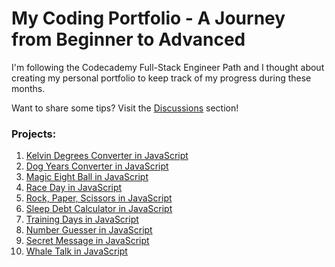 # My Coding Portfolio - A Journey from Beginner to Advanced

I'm following the Codecademy Full-Stack Engineer Path and I thought about creating my personal portfolio to keep track of my progress during these months.

Want to share some tips? Visit the [Discussions](https://github.com/foresta86/portfolio/discussions) section!

### Projects:

1) [Kelvin Degrees Converter in JavaScript](https://github.com/foresta86/coding-portfolio/blob/main/JavaScript%20-%20Kelvin%20Degrees%20Converter.js)
2) [Dog Years Converter in JavaScript](https://github.com/foresta86/coding-portfolio/blob/main/JavaScript%20-%20Dog%20Years%20Converter.js)
3) [Magic Eight Ball in JavaScript](https://github.com/foresta86/coding-portfolio/blob/main/JavaScript%20-%20Magic%20Eight%20Ball.js)
4) [Race Day in JavaScript](https://github.com/foresta86/coding-portfolio/blob/main/JavaScript%20-%20Race%20Day.js)
5) [Rock, Paper, Scissors in JavaScript](https://github.com/foresta86/coding-portfolio/blob/main/JavaScript%20-%20Rock%2C%20Paper%2C%20Scissors.js)
6) [Sleep Debt Calculator in JavaScript](https://github.com/foresta86/coding-portfolio/blob/main/JavaScript%20-%20Sleep%20Debt%20Calculator.js)
7) [Training Days in JavaScript](https://github.com/foresta86/coding-portfolio/blob/main/JavaScript%20-%20Training%20Days.js)
8) [Number Guesser in JavaScript](https://github.com/foresta86/coding-portfolio/blob/main/JavaScript%20-%20Number%20Guesser.js)
9) [Secret Message in JavaScript](https://github.com/foresta86/coding-portfolio/blob/main/JavaScript%20-%20Secret%20Message.js)
10) [Whale Talk in JavaScript](https://github.com/foresta86/coding-portfolio/blob/main/JavaScript%20-%20Whale%20Talk.js)
